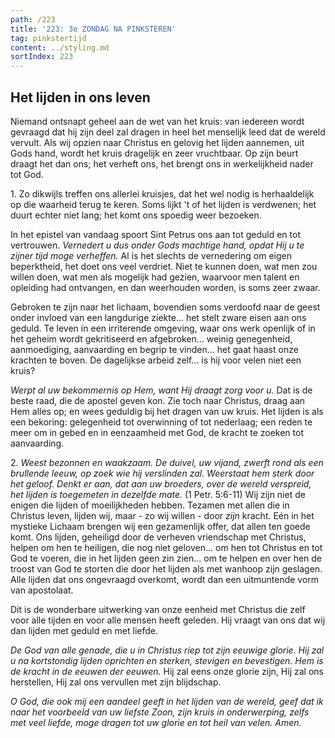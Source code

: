 ```yaml
---
path: /223
title: '223: 3e ZONDAG NA PINKSTEREN'
tag: pinkstertijd
content: ../styling.md
sortIndex: 223
---
```


## Het lijden in ons leven

Niemand ontsnapt geheel aan de wet van het kruis: van iedereen wordt gevraagd dat hij zijn deel zal dragen in heel het menselijk leed dat de wereld vervult. Als wij opzien naar Christus en gelovig het lijden aannemen, uit Gods hand, wordt het kruis dragelijk en zeer vruchtbaar. Op zijn beurt draagt het dan ons; het verheft ons, het brengt ons in werkelijkheid nader tot God.

1\. Zo dikwijls treffen ons allerlei kruisjes, dat het wel nodig is herhaaldelijk op die waarheid terug te keren. Soms lijkt 't of het lijden is verdwenen; het duurt echter niet lang; het komt ons spoedig weer bezoeken.

In het epistel van vandaag spoort Sint Petrus ons aan tot geduld en tot vertrouwen. _Vernedert u dus onder Gods machtige hand, opdat Hij u te zijner tijd moge verheffen._ Al is het slechts de vernedering om eigen beperktheid, het doet ons veel verdriet. Niet te kunnen doen, wat men zou willen doen, wat men als mogelijk had gezien, waarvoor men talent en opleiding had ontvangen, en dan weerhouden worden, is soms zeer zwaar.

Gebroken te zijn naar het lichaam, bovendien soms verdoofd naar de geest onder invloed van een langdurige ziekte... het stelt zware eisen aan ons geduld. Te leven in een irriterende omgeving, waar ons werk openlijk of in het geheim wordt gekritiseerd en afgebroken... weinig genegenheid, aanmoediging, aanvaarding en begrip te vinden... het gaat haast onze krachten te boven. De dagelijkse arbeid zelf... is hij voor velen niet een kruis?

_Werpt al uw bekommernis op Hem, want Hij draagt zorg voor u._ Dat is de beste raad, die de apostel geven kon. Zie toch naar Christus, draag aan Hem alles op; en wees geduldig bij het dragen van uw kruis. Het lijden is als een bekoring: gelegenheid tot overwinning of tot nederlaag; een reden te meer om in gebed en in eenzaamheid met God, de kracht te zoeken tot aanvaarding.

2\. _Weest bezonnen en waakzaam. De duivel, uw vijand, zwerft rond als een brullende leeuw, op zoek wie hij verslinden zal. Weerstaat hem sterk door het geloof. Denkt er aan, dat aan uw broeders, over de wereld verspreid, het lijden is toegemeten in dezelfde mate._ (1 Petr. 5:6-11) Wij zijn niet de enigen die lijden of moeilijkheden hebben. Tezamen met allen die in Christus leven, lijden wij, maar - zo wij willen - door _zijn_ kracht. Eén in het mystieke Lichaam brengen wij een gezamenlijk offer, dat allen ten goede komt. Ons lijden, geheiligd door de verheven vriendschap met Christus, helpen om hen te heiligen, die nog niet geloven... om hen tot Christus en tot God te voeren, die in het lijden geen zin zien... om te helpen en over hen de troost van God te storten die door het lijden als met wanhoop zijn geslagen. Alle lijden dat ons ongevraagd overkomt, wordt dan een uitmuntende vorm van apostolaat.

Dit is de wonderbare uitwerking van onze eenheid met Christus die zelf voor alle tijden en voor alle mensen heeft geleden. Hij vraagt van ons dat wij dan lijden met geduld en met liefde.

_De God van alle genade, die u in Christus riep tot zijn eeuwige glorie. Hij zal u na kortstondig lijden oprichten en sterken, stevigen en bevestigen. Hem is de kracht in de eeuwen der eeuwen._ Hij zal eens onze glorie zijn, Hij zal ons herstellen, Hij zal ons vervullen met zijn blijdschap.

_O God, die ook mij een aandeel geeft in het lijden van de wereld, geef dat ik naar het voorbeeld van uw liefste Zoon, zijn kruis in onderwerping, zelfs met veel liefde, moge dragen tot uw glorie en tot heil van velen. Amen._
